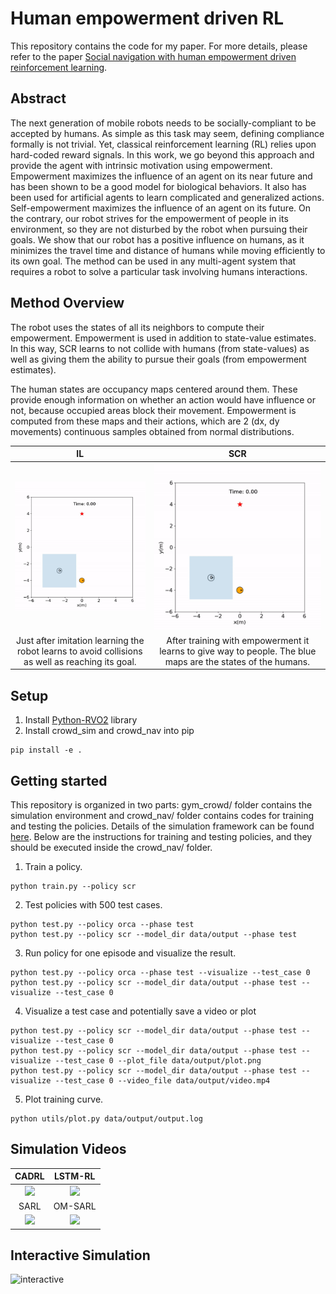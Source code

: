 # Human empowerment driven RL
This repository contains the code for my paper. For more details, please refer to the paper
[Social navigation with human empowerment driven reinforcement learning](https://arxiv.org/abs/2003.08158).

## Abstract
The next generation of mobile robots needs to be socially-compliant to be accepted by humans. As simple as this task may seem, 
defining compliance formally is not trivial. Yet, classical reinforcement learning (RL) relies upon hard-coded reward signals.
In this work, we go beyond this approach and provide the agent with intrinsic motivation using empowerment. 
Empowerment maximizes the influence of an agent on its near future and has been shown to be a good model for biological 
behaviors. It also has been used for artificial agents to learn complicated and generalized actions. Self-empowerment 
maximizes the influence of an agent on its future. On the contrary, our robot strives for the empowerment of people in 
its environment, so they are not disturbed by the robot when pursuing their goals. 
We show that our robot has a positive influence on humans, as it minimizes the travel time and distance of humans while moving efficiently to its own goal.
The method can be used in any multi-agent system that requires a robot to solve a particular task involving humans interactions.

## Method Overview
The robot uses the states of all its neighbors to compute their empowerment. Empowerment is used in addition to 
state-value estimates. In this way, SCR learns to not collide with humans (from state-values) as well as giving them the 
ability to pursue their goals (from empowerment estimates).

[comment]: <> ( plot value function, 1 human 1 robot not blocking.)
[comment]: <> ( plot value function, 1 human 1 robot blocking.)

The human states are occupancy maps centered around them. These provide enough information on whether an action
would have influence or not, because occupied areas block their movement. Empowerment is computed from these maps and their
actions, which are 2 (dx, dy movements) continuous samples obtained from normal distributions. 

[comment]: <> ( empowerment landschape, 1 human 1 robot not blocking.)
[comment]: <> ( empowerment landschape, 1 human 1 robot blocking.)

IL             | SCR
:-------------------------:|:-------------------------:
<img src="il.gif" width="400" />|<img src="scr.gif" width="400" />
Just after imitation learning the robot learns to avoid collisions as well as reaching its goal.| After training with empowerment it learns to give way to people. The blue maps are the states of the humans.

## Setup
1. Install [Python-RVO2](https://github.com/sybrenstuvel/Python-RVO2) library
2. Install crowd_sim and crowd_nav into pip
```
pip install -e .
```

## Getting started
This repository is organized in two parts: gym_crowd/ folder contains the simulation environment and
crowd_nav/ folder contains codes for training and testing the policies. Details of the simulation framework can be found
[here](crowd_sim/README.md). Below are the instructions for training and testing policies, and they should be executed
inside the crowd_nav/ folder.


1. Train a policy.
```
python train.py --policy scr
```
2. Test policies with 500 test cases.
```
python test.py --policy orca --phase test
python test.py --policy scr --model_dir data/output --phase test
```
3. Run policy for one episode and visualize the result.
```
python test.py --policy orca --phase test --visualize --test_case 0
python test.py --policy scr --model_dir data/output --phase test --visualize --test_case 0
```
4. Visualize a test case and potentially save a video or plot
```
python test.py --policy scr --model_dir data/output --phase test --visualize --test_case 0
python test.py --policy scr --model_dir data/output --phase test --visualize --test_case 0 --plot_file data/output/plot.png 
python test.py --policy scr --model_dir data/output --phase test --visualize --test_case 0 --video_file data/output/video.mp4
```

5. Plot training curve.
```
python utils/plot.py data/output/output.log
```

## Simulation Videos
CADRL             | LSTM-RL
:-------------------------:|:-------------------------:
<img src="https://i.imgur.com/vrWsxPM.gif" width="400" />|<img src="https://i.imgur.com/6gjT0nG.gif" width="400" />
SARL             |  OM-SARL
<img src="https://i.imgur.com/rUtAGVP.gif" width="400" />|<img src="https://i.imgur.com/UXhcvZL.gif" width="400" />

## Interactive Simulation

![interactive](https://user-images.githubusercontent.com/24938569/80857758-add85980-8c54-11ea-9557-5a1c35536118.gif)

